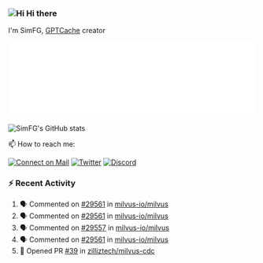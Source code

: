 ### <img src='https://qpluspicture.oss-cn-beijing.aliyuncs.com/6LjjQA/Hi.gif' alt='Hi' width="24"/> Hi there

I'm SimFG, [GPTCache](https://github.com/zilliztech/GPTCache) creator

![Metrics 👋](/metrics.plugin.followup.user.svg)

![SimFG's GitHub stats](https://github-readme-stats.vercel.app/api?username=SimFG&show_icons=true&theme=radical&count_private=true)

📫 How to reach me:

[![Connect on Mail](https://img.shields.io/badge/Ask%20me-anything-1abc9c.svg)](mailto:1142838399@qq.com)
[![Twitter](https://img.shields.io/twitter/follow/FogSim?style=social)](https://twitter.com/FogSim)
[![Discord](https://img.shields.io/discord/1092648432495251507?label=Discord&logo=discord)](https://discord.gg/Q8C6WEjSWV)

### :zap: Recent Activity

<!--START_SECTION:activity-->
1. 🗣 Commented on [#29561](https://github.com/milvus-io/milvus/issues/29561) in [milvus-io/milvus](https://github.com/milvus-io/milvus)
2. 🗣 Commented on [#29561](https://github.com/milvus-io/milvus/issues/29561) in [milvus-io/milvus](https://github.com/milvus-io/milvus)
3. 🗣 Commented on [#29557](https://github.com/milvus-io/milvus/issues/29557) in [milvus-io/milvus](https://github.com/milvus-io/milvus)
4. 🗣 Commented on [#29561](https://github.com/milvus-io/milvus/issues/29561) in [milvus-io/milvus](https://github.com/milvus-io/milvus)
5. 💪 Opened PR [#39](https://github.com/zilliztech/milvus-cdc/pull/39) in [zilliztech/milvus-cdc](https://github.com/zilliztech/milvus-cdc)
<!--END_SECTION:activity-->

